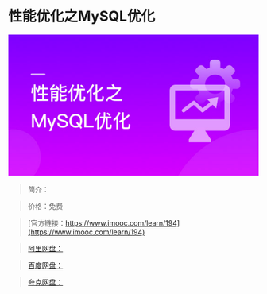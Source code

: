 # 性能优化之MySQL优化

![img](../../assets/5fe442e00001efca05400304.jpg)

> 简介：

> 价格：免费

> [官方链接：https://www.imooc.com/learn/194](https://www.imooc.com/learn/194)

> [阿里网盘：]()

> [百度网盘：]()

> [夸克网盘：]()
